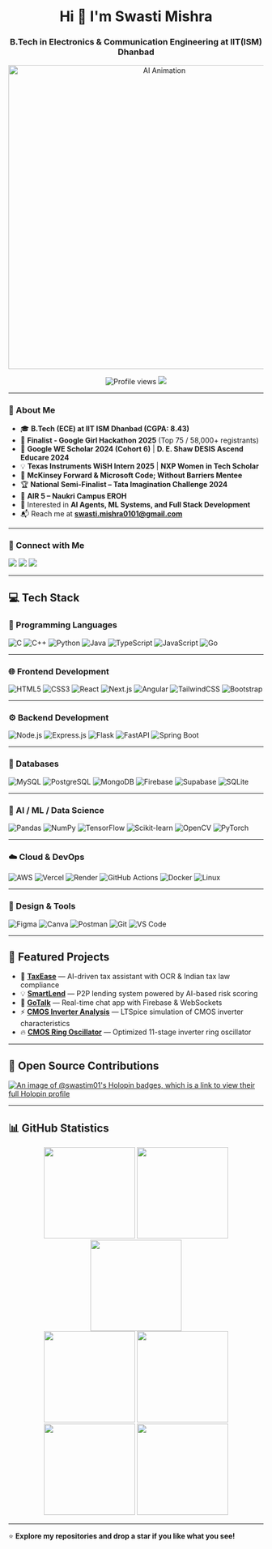 <h1 align="center">Hi 👋 I'm Swasti Mishra</h1>
<h3 align="center">B.Tech in Electronics & Communication Engineering at IIT(ISM) Dhanbad</h3>

<div align="center">
  <img src="https://github.com/swastim01/swastim01/blob/main/main.gif" alt="AI Animation" width="600">
</div>

<p align="center"> 
  <img src="https://komarev.com/ghpvc/?username=swastim01&label=Profile%20Views&color=f9c453&style=plastic" alt="Profile views" />
  <a href="https://github.com/ryo-ma/github-profile-trophy">
    <img src="https://github-profile-trophy.vercel.app/?username=swastim01&theme=radical&no-frame=false&no-bg=false&margin-w=4" />
  </a>
</p>

---

### 🌟 About Me

- 🎓 **B.Tech (ECE) at IIT ISM Dhanbad (CGPA: 8.43)**
- 🚀 **Finalist - Google Girl Hackathon 2025** (Top 75 / 58,000+ registrants)
- 🌸 **Google WE Scholar 2024 (Cohort 6)** | **D. E. Shaw DESIS Ascend Educare 2024**
- 💡 **Texas Instruments WiSH Intern 2025** | **NXP Women in Tech Scholar**
- 🧠 **McKinsey Forward & Microsoft Code; Without Barriers Mentee**
- 🏆 **National Semi-Finalist – Tata Imagination Challenge 2024**
- 🏅 **AIR 5 – Naukri Campus EROH**
- 💬 Interested in **AI Agents, ML Systems, and Full Stack Development**
- 📬 Reach me at **swasti.mishra0101@gmail.com**

---

### 🤝 Connect with Me

<p align="left">
<a href="https://linkedin.com/in/swastim01" target="blank"><img src="https://img.shields.io/badge/-LinkedIn-%230077B5.svg?style=for-the-badge&logo=linkedin&logoColor=white"/></a>
<a href="https://github.com/swastim01" target="blank"><img src="https://img.shields.io/badge/-GitHub-%23121011.svg?style=for-the-badge&logo=github&logoColor=white"/></a>
<a href="https://leetcode.com/swastim01/" target="blank"><img src="https://img.shields.io/badge/LeetCode-%23FFA116.svg?style=for-the-badge&logo=leetcode&logoColor=black"/></a>
</p>

---

## 💻 Tech Stack

### 🧠 Programming Languages
![C](https://img.shields.io/badge/C-%2300599C.svg?style=for-the-badge&logo=c&logoColor=white)
![C++](https://img.shields.io/badge/C++-%2300599C.svg?style=for-the-badge&logo=cplusplus&logoColor=white)
![Python](https://img.shields.io/badge/Python-%233776AB.svg?style=for-the-badge&logo=python&logoColor=white)
![Java](https://img.shields.io/badge/Java-%23ED8B00.svg?style=for-the-badge&logo=openjdk&logoColor=white)
![TypeScript](https://img.shields.io/badge/TypeScript-%233178C6.svg?style=for-the-badge&logo=typescript&logoColor=white)
![JavaScript](https://img.shields.io/badge/JavaScript-%23F7DF1E.svg?style=for-the-badge&logo=javascript&logoColor=black)
![Go](https://img.shields.io/badge/Go-%2300ADD8.svg?style=for-the-badge&logo=go&logoColor=white)

---

### 🌐 Frontend Development
![HTML5](https://img.shields.io/badge/HTML5-%23E34F26.svg?style=for-the-badge&logo=html5&logoColor=white)
![CSS3](https://img.shields.io/badge/CSS3-%231572B6.svg?style=for-the-badge&logo=css3&logoColor=white)
![React](https://img.shields.io/badge/React-%2320232a.svg?style=for-the-badge&logo=react&logoColor=%2361DAFB)
![Next.js](https://img.shields.io/badge/Next.js-%23000000.svg?style=for-the-badge&logo=next.js&logoColor=white)
![Angular](https://img.shields.io/badge/Angular-%23DD0031.svg?style=for-the-badge&logo=angular&logoColor=white)
![TailwindCSS](https://img.shields.io/badge/TailwindCSS-%2338B2AC.svg?style=for-the-badge&logo=tailwind-css&logoColor=white)
![Bootstrap](https://img.shields.io/badge/Bootstrap-%23563D7C.svg?style=for-the-badge&logo=bootstrap&logoColor=white)

---

### ⚙️ Backend Development
![Node.js](https://img.shields.io/badge/Node.js-%2343853D.svg?style=for-the-badge&logo=node.js&logoColor=white)
![Express.js](https://img.shields.io/badge/Express.js-%23404d59.svg?style=for-the-badge&logo=express&logoColor=white)
![Flask](https://img.shields.io/badge/Flask-%23000.svg?style=for-the-badge&logo=flask&logoColor=white)
![FastAPI](https://img.shields.io/badge/FastAPI-%23009688.svg?style=for-the-badge&logo=fastapi&logoColor=white)
![Spring Boot](https://img.shields.io/badge/SpringBoot-%236DB33F.svg?style=for-the-badge&logo=springboot&logoColor=white)

---

### 🧩 Databases
![MySQL](https://img.shields.io/badge/MySQL-%234479A1.svg?style=for-the-badge&logo=mysql&logoColor=white)
![PostgreSQL](https://img.shields.io/badge/PostgreSQL-%23336791.svg?style=for-the-badge&logo=postgresql&logoColor=white)
![MongoDB](https://img.shields.io/badge/MongoDB-%2347A248.svg?style=for-the-badge&logo=mongodb&logoColor=white)
![Firebase](https://img.shields.io/badge/Firebase-%23039BE5.svg?style=for-the-badge&logo=firebase)
![Supabase](https://img.shields.io/badge/Supabase-%233ECF8E.svg?style=for-the-badge&logo=supabase&logoColor=white)
![SQLite](https://img.shields.io/badge/SQLite-%2307405e.svg?style=for-the-badge&logo=sqlite&logoColor=white)

---

### 🤖 AI / ML / Data Science
![Pandas](https://img.shields.io/badge/Pandas-%23150458.svg?style=for-the-badge&logo=pandas&logoColor=white)
![NumPy](https://img.shields.io/badge/NumPy-%23013243.svg?style=for-the-badge&logo=numpy&logoColor=white)
![TensorFlow](https://img.shields.io/badge/TensorFlow-%23FF6F00.svg?style=for-the-badge&logo=tensorflow&logoColor=white)
![Scikit-learn](https://img.shields.io/badge/scikit--learn-%23F7931E.svg?style=for-the-badge&logo=scikit-learn&logoColor=white)
![OpenCV](https://img.shields.io/badge/OpenCV-%23white.svg?style=for-the-badge&logo=opencv&logoColor=black)
![PyTorch](https://img.shields.io/badge/PyTorch-%23EE4C2C.svg?style=for-the-badge&logo=pytorch&logoColor=white)

---

### ☁️ Cloud & DevOps
![AWS](https://img.shields.io/badge/AWS-%23FF9900.svg?style=for-the-badge&logo=amazonaws&logoColor=white)
![Vercel](https://img.shields.io/badge/Vercel-%23000000.svg?style=for-the-badge&logo=vercel&logoColor=white)
![Render](https://img.shields.io/badge/Render-%230046B4.svg?style=for-the-badge&logo=render&logoColor=white)
![GitHub Actions](https://img.shields.io/badge/GitHub%20Actions-%232088FF.svg?style=for-the-badge&logo=githubactions&logoColor=white)
![Docker](https://img.shields.io/badge/Docker-%232496ED.svg?style=for-the-badge&logo=docker&logoColor=white)
![Linux](https://img.shields.io/badge/Linux-FCC624?style=for-the-badge&logo=linux&logoColor=black)

---

### 🎨 Design & Tools
![Figma](https://img.shields.io/badge/Figma-%23F24E1E.svg?style=for-the-badge&logo=figma&logoColor=white)
![Canva](https://img.shields.io/badge/Canva-%2300C4CC.svg?style=for-the-badge&logo=Canva&logoColor=white)
![Postman](https://img.shields.io/badge/Postman-%23FF6C37.svg?style=for-the-badge&logo=postman&logoColor=white)
![Git](https://img.shields.io/badge/Git-%23F05033.svg?style=for-the-badge&logo=git&logoColor=white)
![VS Code](https://img.shields.io/badge/VS%20Code-%23007ACC.svg?style=for-the-badge&logo=visualstudiocode&logoColor=white)

---

## 🚀 Featured Projects

- 🧾 <strong><a href="https://github.com/swastim01/TaxEase">TaxEase</a></strong> — AI-driven tax assistant with OCR & Indian tax law compliance  
- 💡 <strong><a href="https://github.com/swastim01/SmartLend">SmartLend</a></strong> — P2P lending system powered by AI-based risk scoring  
- 💬 <strong><a href="https://github.com/swastim01/GoTalk">GoTalk</a></strong> — Real-time chat app with Firebase & WebSockets  
- ⚡ <strong><a href="https://github.com/swastim01/CMOS_Inverter_Analysis">CMOS Inverter Analysis</a></strong> — LTSpice simulation of CMOS inverter characteristics  
- 🔥 <strong><a href="https://github.com/swastim01/CMOS_Ring_Oscillator">CMOS Ring Oscillator</a></strong> — Optimized 11-stage inverter ring oscillator  

---

## 🏅 Open Source Contributions

[![An image of @swastim01's Holopin badges, which is a link to view their full Holopin profile](https://holopin.me/swastim01)](https://holopin.io/@swastim01)

---

## 📊 GitHub Statistics

<div align="center">
  <img src="https://github-readme-stats.vercel.app/api?username=swastim01&theme=blue-green&hide_border=false&include_all_commits=true&count_private=false" height="180em" />
  <img src="https://github-readme-streak-stats.herokuapp.com/?user=swastim01&theme=blue-green&hide_border=false" height="180em" />
  <img src="https://github-readme-stats.vercel.app/api/top-langs/?username=swastim01&theme=blue-green&hide_border=false&include_all_commits=true&count_private=false&layout=compact" height="180em" />
</div>

<div align="center">
  <img src="http://github-profile-summary-cards.vercel.app/api/cards/most-commit-language?username=swastim01&theme=github_dark" height="180em" />
  <img src="http://github-profile-summary-cards.vercel.app/api/cards/repos-per-language?username=swastim01&theme=github_dark" height="180em" />
  <img src="http://github-profile-summary-cards.vercel.app/api/cards/productive-time?username=swastim01&theme=github_dark" height="180em" />
  <img src="http://github-profile-summary-cards.vercel.app/api/cards/profile-details?username=swastim01&theme=github_dark" height="180em" />
</div>

---

⭐ **Explore my repositories and drop a star if you like what you see!**
